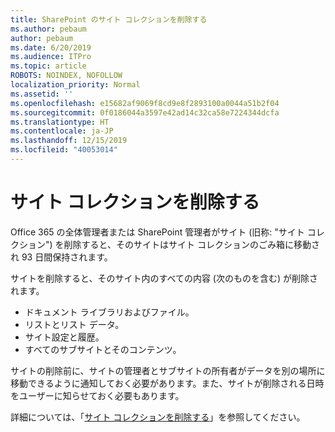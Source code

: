 ```yaml
---
title: SharePoint のサイト コレクションを削除する
ms.author: pebaum
author: pebaum
ms.date: 6/20/2019
ms.audience: ITPro
ms.topic: article
ROBOTS: NOINDEX, NOFOLLOW
localization_priority: Normal
ms.assetid: ''
ms.openlocfilehash: e15682af9069f8cd9e8f2893100a0044a51b2f04
ms.sourcegitcommit: 0f0186044a3597e42ad14c32ca58e7224344dcfa
ms.translationtype: HT
ms.contentlocale: ja-JP
ms.lasthandoff: 12/15/2019
ms.locfileid: "40053014"
---
```

# <a name="delete-a-site-collection"></a>サイト コレクションを削除する

Office 365 の全体管理者または SharePoint 管理者がサイト (旧称: "サイト コレクション") を削除すると、そのサイトはサイト コレクションのごみ箱に移動され 93 日間保持されます。 

サイトを削除すると、そのサイト内のすべての内容 (次のものを含む) が削除されます。

- ドキュメント ライブラリおよびファイル。
- リストとリスト データ。
- サイト設定と履歴。
- すべてのサブサイトとそのコンテンツ。

サイトの削除前に、サイトの管理者とサブサイトの所有者がデータを別の場所に移動できるように通知しておく必要があります。また、サイトが削除される日時をユーザーに知らせておく必要もあります。 

詳細については、「[サイト コレクションを削除する](https://docs.microsoft.com/sharepoint/delete-site-collection)」を参照してください。 
